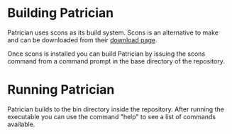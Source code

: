 # Building Patrician #

Patrician uses scons as its build system. Scons is an alternative to make and can be downloaded from their [download page](http://scons.org/download.php).

Once scons is installed you can build Patrician by issuing the scons command from a command prompt in the base directory of the repository.

# Running Patrician #

Patrician builds to the bin directory inside the repository. After running the executable you can use the command "help" to see a list of commands available.